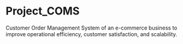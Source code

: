 # Project_COMS
Customer Order Management System of an e-commerce business to improve operational efficiency, customer satisfaction, and scalability.
